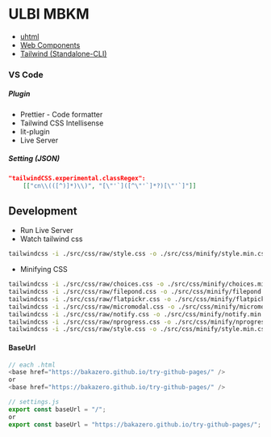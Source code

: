 # ULBI MBKM

- [uhtml](https://github.com/WebReflection/uhtml)
- [Web Components](https://developer.mozilla.org/en-US/docs/Web/API/Web_components)
- [Tailwind (Standalone-CLI)](https://tailwindcss.com/blog/standalone-cli)

### VS Code

##### Plugin

- Prettier - Code formatter
- Tailwind CSS Intellisense
- lit-plugin
- Live Server

##### Setting (JSON)

```json
"tailwindCSS.experimental.classRegex":
    [["cn\\(([^)]*)\\)", "[\"'`]([^\"'`]*?)[\"'`]"]]
```

## Development

- Run Live Server
- Watch tailwind css

```bash
tailwindcss -i ./src/css/raw/style.css -o ./src/css/minify/style.min.css --watch
```

- Minifying CSS

```bash
tailwindcss -i ./src/css/raw/choices.css -o ./src/css/minify/choices.min.css --minify
tailwindcss -i ./src/css/raw/filepond.css -o ./src/css/minify/filepond.min.css --minify
tailwindcss -i ./src/css/raw/flatpickr.css -o ./src/css/minify/flatpickr.min.css --minify
tailwindcss -i ./src/css/raw/micromodal.css -o ./src/css/minify/micromodal.min.css --minify
tailwindcss -i ./src/css/raw/notify.css -o ./src/css/minify/notify.min.css --minify
tailwindcss -i ./src/css/raw/nprogress.css -o ./src/css/minify/nprogress.min.css --minify
tailwindcss -i ./src/css/raw/style.css -o ./src/css/minify/style.min.css --minify
```

#### BaseUrl

```js
// each .html
<base href="https://bakazero.github.io/try-github-pages/" />
or
<base href="https://bakazero.github.io/try-github-pages/" />

// settings.js
export const baseUrl = "/";
or
export const baseUrl = "https://bakazero.github.io/try-github-pages/";
```

